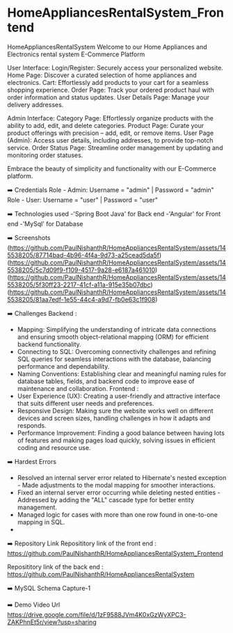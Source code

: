 # HomeAppliancesRentalSystem_Frontend

HomeAppliancesRentalSystem
Welcome to our Home Appliances and Electronics rental system E-Commerce Platform

User Interface: 
Login/Register: Securely access your personalized website. Home Page: Discover a curated selection of home appliances 
and electronics. Cart: Effortlessly add products to your cart for a seamless shopping experience. Order Page: Track your
ordered product haul with order information and status updates. User Details Page: Manage your delivery addresses.

Admin Interface: Category Page: 
Effortlessly organize products with the ability to add, edit, and delete categories. Product Page: Curate your product 
offerings with precision – add, edit, or remove items. User Page (Admin): Access user details, including addresses, to 
provide top-notch service. Order Status Page: Streamline order management by updating and monitoring order statuses.

Embrace the beauty of simplicity and functionality with our E-Commerce platform. 

➡️ Credentials 
Role - Admin: 
  Username = "admin" | Password = "admin" 
Role - User: 
Username = "user" | Password = "user"

➡️ Technologies used 
  -'Spring Boot Java' for Back end 
  -'Angular' for Front end
  -'MySql' for Database

➡️ Screenshots 
(https://github.com/PaulNishanthR/HomeAppliancesRentalSystem/assets/145538205/87714bad-4b96-4f4a-9d73-a25cead5da5f) 
(https://github.com/PaulNishanthR/HomeAppliancesRentalSystem/assets/145538205/5c7d09f9-f109-4517-9a28-e6187a461010) 
(https://github.com/PaulNishanthR/HomeAppliancesRentalSystem/assets/145538205/5f30ff23-2217-41cf-a11a-915e35b07dbc) 
(https://github.com/PaulNishanthR/HomeAppliancesRentalSystem/assets/145538205/81aa7edf-1e55-44c4-a9d7-fb0e63c1f908)

➡️ Challenges 
Backend :
* Mapping: Simplifying the understanding of intricate data connections and ensuring smooth object-relational mapping (ORM) 
for efficient backend functionality.
* Connecting to SQL: Overcoming connectivity challenges and refining SQL queries for seamless interactions with the database, 
balancing performance and dependability.
* Naming Conventions: Establishing clear and meaningful naming rules for database tables, fields, and backend code to improve 
ease of maintenance and collaboration.
 Frontend :
* User Experience (UX): Creating a user-friendly and attractive interface that suits different user needs and preferences.
* Responsive Design: Making sure the website works well on different devices and screen sizes, handling challenges in how it 
adapts and responds.
* Performance Improvement: Finding a good balance between having lots of features and making pages load quickly, solving issues 
in efficient coding and resource use.

➡️ Hardest Errors
* Resolved an internal server error related to Hibernate's nested exception - Made adjustments to the modal mapping for smoother interactions.
* Fixed an internal server error occurring while deleting nested entities - Addressed by adding the "ALL" cascade type for better entity management.
* Managed logic for cases with more than one row found in one-to-one mapping in SQL.
* 
➡️ Repository Link
Reposititory link of the front end :
 https://github.com/PaulNishanthR/HomeAppliancesRentalSystem_Frontend

Reposititory link of the back end : 
https://github.com/PaulNishanthR/HomeAppliancesRentalSystem

➡️ MySQL Schema Capture-1

➡️ Demo Video Url 
https://drive.google.com/file/d/1zF9588JVm4K0xGzWyXPC3-ZAKPhnEt5r/view?usp=sharing
